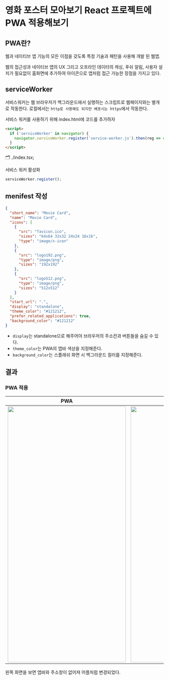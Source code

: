# 영화 포스터 모아보기 React 프로젝트에 PWA 적용해보기

## PWA란?

웹과 네이티브 앱 기능의 모든 이점을 갖도록 특정 기술과 패턴을 사용해 개발 된 웹앱.

웹의 접근성과 네이티브 앱의 UX 그리고 오프라인 데이터의 캐싱, 푸쉬 알림, 사용자 설치가 필요없이 홈화면에 추가하여 아이콘으로 앱처럼 접근 가능한 장점을 가지고 있다.

## serviceWorker

서비스워커는 웹 브라우저가 백그라운드에서 실행하는 스크립트로 웹페이지와는 별개로 작동한다. 로컬에서는 `http로 사용해도 되지만 배포시는 https`에서 작동한다.

서비스 워커를 사용하기 위해 index.html에 코드를 추가하자

```html
<script>
  if ('serviceWorker' in navigator) {
    navigator.serviceWorker.register('service-worker.js').then(reg => console.log('Service worker registered.', reg));
  }
</script>
```

🗂 ./index.tsx;

서비스 워커 활성화

```js
serviceWorker.register();
```

## menifest 작성

```json
{
  "short_name": "Movie Card",
  "name": "Movie Card",
  "icons": [
    {
      "src": "favicon.ico",
      "sizes": "64x64 32x32 24x24 16x16",
      "type": "image/x-icon"
    },
    {
      "src": "logo192.png",
      "type": "image/png",
      "sizes": "192x192"
    },
    {
      "src": "logo512.png",
      "type": "image/png",
      "sizes": "512x512"
    }
  ],
  "start_url": ".",
  "display": "standalone",
  "theme_color": "#121212",
  "prefer_related_applications": true,
  "background_color": "#121212"
}
```

- `display`는 standalone으로 해주어야 브라우저의 주소칸과 버튼들을 숨길 수 있다.
- `theme_color`는 PWA의 앱바 색상을 지정해준다.
- `background_color`는 스플래쉬 화면 시 백그라운드 컬러를 지정해준다.

## 결과

### PWA 적용

|                                                                         PWA                                                                          |                                                                         WEB                                                                          |
| :--------------------------------------------------------------------------------------------------------------------------------------------------: | :--------------------------------------------------------------------------------------------------------------------------------------------------: |
| <img src="https://user-images.githubusercontent.com/40492343/153543994-a43b26dd-d176-4fa3-a9e4-1ec852e4755c.jpg" width="375px" height="812px"></img> | <img src="https://user-images.githubusercontent.com/40492343/153543996-2f4d7815-91c0-4519-9523-6da40bb963bc.jpg" width="375px" height="812px"></img> |

왼쪽 화면을 보면 앱바와 주소창이 없어져 어플처럼 변경되었다.
